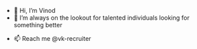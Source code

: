 - 👋 Hi, I’m Vinod
- 👀 I’m always on the lookout for talented individuals looking for something better
<!---- 
🌱 I’m currently learning ...
- 💞️ I’m looking to collaborate on ...
--->
- 📫 Reach me @vk-recruiter

<!---
vk-recruiter/vk-recruiter is a ✨ special ✨ repository because its `README.md` (this file) appears on your GitHub profile.
You can click the Preview link to take a look at your changes.
--->
